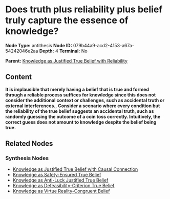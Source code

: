 # Does truth plus reliability plus belief truly capture the essence of knowledge?

**Node Type:** antithesis
**Node ID:** 079b44a9-acd2-4153-a67a-54242046e2aa
**Depth:** 4
**Terminal:** No

**Parent:** [Knowledge as Justified True Belief with Reliability](knowledge-as-justified-true-belief-with-reliability-synthesis-d32362e1-7ec0-49e3-a975-da8ff8f3a920.md)

## Content

**It is implausible that merely having a belief that is true and formed through a reliable process suffices for knowledge since this does not consider the additional context or challenges, such as accidental truth or external interferences.**, **Consider a scenario where every condition but the reliability of the true belief suggests an accidental truth, such as randomly guessing the outcome of a coin toss correctly. Intuitively, the correct guess does not amount to knowledge despite the belief being true.**

## Related Nodes

### Synthesis Nodes

- [Knowledge as Justified True Belief with Causal Connection](knowledge-as-justified-true-belief-with-causal-connection-synthesis-0f4f112c-6c93-4fb3-a0a6-6ee6dc5a8756.md)
- [Knowledge as Safety-Ensured True Belief](knowledge-as-safety-ensured-true-belief-synthesis-61927044-9ef8-48f9-b90c-09db79d8f94f.md)
- [Knowledge as Anti-Luck Justified True Belief](knowledge-as-anti-luck-justified-true-belief-synthesis-137ad88b-2d19-4c2a-a9e7-0eff4bec9764.md)
- [Knowledge as Defeasibility-Criterion True Belief](knowledge-as-defeasibility-criterion-true-belief-synthesis-90db20c7-13ac-4723-a32e-619db103937d.md)
- [Knowledge as Virtue Reality-Congruent Belief](knowledge-as-virtue-reality-congruent-belief-synthesis-4782a840-940f-4229-96b6-5ad67aca3187.md)
